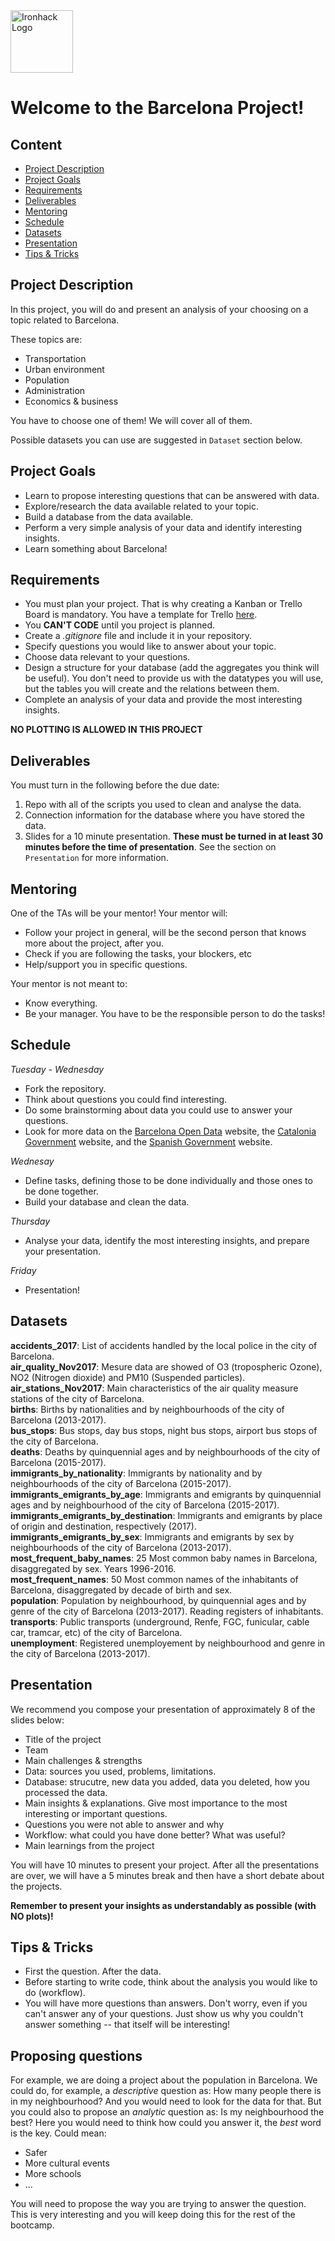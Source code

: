<img src="https://bit.ly/2VnXWr2" alt="Ironhack Logo" width="100"/>

# Welcome to the Barcelona Project!

## Content
- [Project Description](#project-description)
- [Project Goals](#project-goals)
- [Requirements](#requirements)
- [Deliverables](#deliverables)
- [Mentoring](#mentoring)
- [Schedule](#schedule)
- [Datasets](#datasets)
- [Presentation](#presentation)
- [Tips & Tricks](#tips-&-tricks)

<a name="project-description"></a>

## Project Description
In this project, you will do and present an analysis of your choosing on a topic related to Barcelona. 

These topics are:  
* Transportation
* Urban environment
* Population 
* Administration
* Economics & business  

You have to choose one of them! We will cover all of them.

Possible datasets you can use are suggested in ```Dataset``` section below. 

<a name="project-goals"></a>

## Project Goals
* Learn to propose interesting questions that can be answered with data.
* Explore/research the data available related to your topic.
* Build a database from the data available.
* Perform a very simple analysis of your data and identify interesting insights.
* Learn something about Barcelona!

<a name="requirements"></a>

## Requirements
* You must plan your project. That is why creating a Kanban or Trello Board is mandatory. You have a template for Trello [here](https://trello.com/b/usAykV9K/project-2-barcelona).
* You **CAN'T CODE** until you project is planned.
* Create a *.gitignore* file and include it in your repository.  
* Specify questions you would like to answer about your topic.
* Choose data relevant to your questions.
* Design a structure for your database (add the aggregates you think will be useful). You don't need to provide us with the datatypes you will use, but the tables you will create and the relations between them. 
* Complete an analysis of your data and provide the most interesting insights.

**NO PLOTTING IS ALLOWED IN THIS PROJECT**

<a name="deliverables"></a>

## Deliverables
You must turn in the following before the due date:
1. Repo with all of the scripts you used to clean and analyse the data.
2. Connection information for the database where you have stored the data.
3. Slides for a 10 minute presentation. **These must be turned in at least 30 minutes before the time of presentation**. See the section on ```Presentation``` for more information.

<a name="mentoring"></a>

## Mentoring
One of the TAs will be your mentor!
Your mentor will:
* Follow your project in general, will be the second person that knows more about the project, after you.
* Check if you are following the tasks, your blockers, etc
* Help/support you in specific questions.

Your mentor is not meant to:
* Know everything.
* Be your manager. You have to be the responsible person to do the tasks!

<a name="schedule"></a>

## Schedule
*Tuesday - Wednesday*
* Fork the repository.
* Think about questions you could find interesting.
* Do some brainstorming about data you could use to answer your questions.
* Look for more data on the [Barcelona Open Data](https://opendata-ajuntament.barcelona.cat/en/) website, the [Catalonia Government](http://governobert.gencat.cat/ca/dades_obertes/) website, and the [Spanish Government](https://datos.gob.es/) website.

*Wednesay*
* Define tasks, defining those to be done individually and those ones to be done together.
* Build your database and clean the data.

*Thursday*
* Analyse your data, identify the most interesting insights, and prepare your presentation.

*Friday*
* Presentation!

<a name="datasets"></a>

## Datasets
**accidents_2017**: List of accidents handled by the local police in the city of Barcelona.   
**air_quality_Nov2017**: Mesure data are showed of O3 (tropospheric Ozone), NO2 (Nitrogen dioxide) and PM10 (Suspended particles).  
**air_stations_Nov2017**: Main characteristics of the air quality measure stations of the city of Barcelona.  
**births**: Births by nationalities and by neighbourhoods of the city of Barcelona (2013-2017).  
**bus_stops**: Bus stops, day bus stops, night bus stops, airport bus stops of the city of Barcelona.  
**deaths**: Deaths by quinquennial ages and by neighbourhoods of the city of Barcelona (2015-2017).  
**immigrants_by_nationality**: Immigrants by nationality and by neighbourhoods of the city of Barcelona (2015-2017).  
**immigrants_emigrants_by_age**: Immigrants and emigrants by quinquennial ages and by neighbourhood of the city of Barcelona (2015-2017).  
**immigrants_emigrants_by_destination**: Immigrants and emigrants by place of origin and destination, respectively (2017).  
**immigrants_emigrants_by_sex**: Immigrants and emigrants by sex by neighbourhoods of the city of Barcelona (2013-2017).  
**most_frequent_baby_names**: 25 Most common baby names in Barcelona, disaggregated by sex. Years 1996-2016.  
**most_frequent_names**: 50 Most common names of the inhabitants of Barcelona, disaggregated by decade of birth and sex.  
**population**: Population by neighbourhood, by quinquennial ages and by genre of the city of Barcelona (2013-2017). Reading registers of inhabitants.  
**transports**: Public transports (underground, Renfe, FGC, funicular, cable car, tramcar, etc) of the city of Barcelona.  
**unemployment**: Registered unemployement by neighbourhood and genre in the city of Barcelona (2013-2017).

<a name="presentation"></a>

## Presentation
We recommend you compose your presentation of approximately 8 of the slides below:

* Title of the project
* Team 
* Main challenges & strengths
* Data: sources you used, problems, limitations.
* Database: strucutre, new data you added, data you deleted, how you processed the data.
* Main insights & explanations. Give most importance to the most interesting or important questions. 
* Questions you were not able to answer and why
* Workflow: what could you have done better? What was useful?
* Main learnings from the project

You will have 10 minutes to present your project. After all the presentations are over, we will have a 5 minutes break and then have a short debate about the projects.

**Remember to present your insights as understandably as possible (with NO plots)!**

<a name="tips-&-tricks"></a>

## Tips & Tricks
* First the question. After the data.
* Before starting to write code, think about the analysis you would like to do (workflow).
* You will have more questions than answers. Don't worry, even if you can't answer any of your questions. Just show us why you couldn't answer something -- that itself will be  interesting!

## Proposing questions
For example, we are doing a project about the population in Barcelona.
We could do, for example, a *descriptive* question as: How many people there is in my neighbourhood? And you would need to look for the data for that.
But you could also to propose an *analytic* question as: Is my neighbourhood the best? Here you would need to think how could you answer it, the *best* word is the key. Could mean:
* Safer
* More cultural events
* More schools
* ...

You will need to propose the way you are trying to answer the question.
This is very interesting and you will keep doing this for the rest of the bootcamp.
